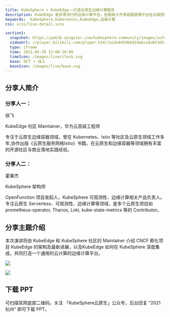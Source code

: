 ```yaml
---
title: KubeSphere + KubeEdge——打造云原生边缘计算服务
description: KubeEdge 是非常流行的边缘计算平台，但是缺少开源容器管理平台在云端控制层面的的支持，此外需要经过较复杂和繁琐的配置才能实现边缘节点纳管及和可观测，KubeSphere 在与 KubeEdge 集成的过程中，着重解决了上述问题，使得 KubeEdge 纳管边缘节点更加方便，并自动实现边缘节点及工作负载的可观测。
keywords:  KubeSphere,Kubernetes,KubeEdge,边缘计算
css: scss/live-detail.scss

section1:
  snapshot: https://pek3b.qingstor.com/kubesphere-community/images/xufei-hangzhou.jpeg
  videoUrl: //player.bilibili.com/player.html?aid=845966924&bvid=BV1654y137iR&cid=347155149&page=1&high_quality=1
  type: iframe
  time: 2021-05-29 13:00-18:00
  timeIcon: /images/live/clock.svg
  base: 线下 + 线上
  baseIcon: /images/live/base.svg
---
```


## 分享人简介

### 分享人一：

徐飞

KubeEdge 社区 Maintainer，华为云高级工程师

专注于云原生边缘容器领域，曾在 Kubernetes、Istio 等社区及云原生领域工作多年,协作出版《云原生服务网格Istio》书籍，在云原生和边缘容器等领域拥有丰富的开源社区与商业落地实践经验。

### 分享人二：

霍秉杰

KubeSphere 架构师

OpenFunction 项目发起人，KubeSphere 可观测性、边缘计算相关产品负责人。专注云原生 Serverless、可观测性、边缘计算等领域，是多个云原生项目如 prometheus-operator, Thanos, Loki, kube-state-metrics 等的 Contributor。

## 分享主题介绍

本次演讲将由 KubeEdge 和 KubeSphere 社区的 Maintainer 介绍 CNCF 孵化项目 KubeEdge 的架构及最新进展，以及KubeEdge 如何在 KubeSphere 深度集成，共同打造一个通用的云计算的边缘计算平台。

![](https://pek3b.qingstor.com/kubesphere-community/images/hangzhouposter-3.png)

![](https://pek3b.qingstor.com/kubesphere-community/images/hangzhouposter-1.png)

## 下载 PPT

可扫描官网底部二维码，关注 「KubeSphere云原生」公众号，后台回复 “2021 杭州” 即可下载 PPT。
